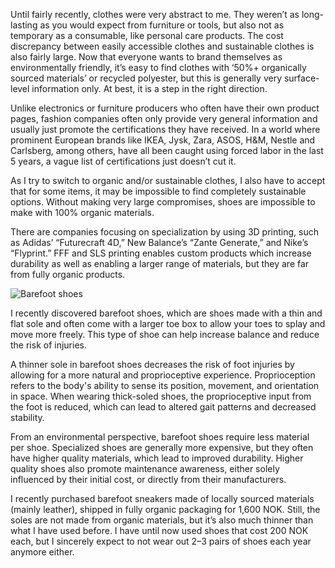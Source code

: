 Until fairly recently, clothes were very abstract to me. They weren’t as long-lasting as you would expect from furniture or tools, but also not as temporary as a consumable, like personal care products. The cost discrepancy between easily accessible clothes and sustainable clothes is also fairly large. Now that everyone wants to brand themselves as environmentally friendly, it’s easy to find clothes with ‘50%+ organically sourced materials’ or recycled polyester, but this is generally very surface-level information only. At best, it is a step in the right direction.

Unlike electronics or furniture producers who often have their own product pages, fashion companies often only provide very general information and usually just promote the certifications they have received. In a world where prominent European brands like IKEA, Jysk, Zara, ASOS, H&M, Nestle and Carlsberg, among others, have all been caught using forced labor in the last 5 years, a vague list of certifications just doesn’t cut it.

As I try to switch to organic and/or sustainable clothes, I also have to accept that for some items, it may be impossible to find completely sustainable options. Without making very large compromises, shoes are impossible to make with 100% organic materials.

There are companies focusing on specialization by using 3D printing, such as Adidas’ “Futurecraft 4D,” New Balance’s “Zante Generate,” and Nike’s “Flyprint.” FFF and SLS printing enables custom products which increase durability as well as enabling a larger range of materials, but they are far from fully organic products.

![Barefoot shoes](https://i.imgur.com/wOhG1es.jpg "Be Lenka")

I recently discovered barefoot shoes, which are shoes made with a thin and flat sole and often come with a larger toe box to allow your toes to splay and move more freely. This type of shoe can help increase balance and reduce the risk of injuries.

A thinner sole in barefoot shoes decreases the risk of foot injuries by allowing for a more natural and proprioceptive experience. Proprioception refers to the body's ability to sense its position, movement, and orientation in space. When wearing thick-soled shoes, the proprioceptive input from the foot is reduced, which can lead to altered gait patterns and decreased stability.

From an environmental perspective, barefoot shoes require less material per shoe. Specialized shoes are generally more expensive, but they often have higher quality materials, which lead to improved durability. Higher quality shoes also promote maintenance awareness, either solely influenced by their initial cost, or directly from their manufacturers.

I recently purchased barefoot sneakers made of locally sourced materials (mainly leather), shipped in fully organic packaging for 1,600 NOK. Still, the soles are not made from organic materials, but it’s also much thinner than what I have used before. I have until now used shoes that cost 200 NOK each, but I sincerely expect to not wear out 2–3 pairs of shoes each year anymore either.